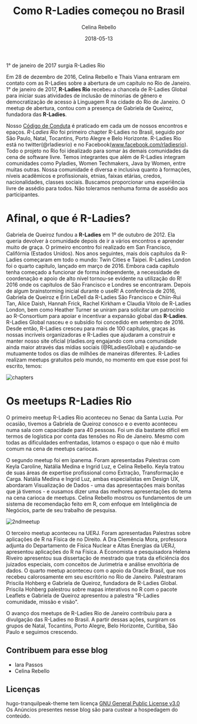 ﻿---
title: "Como R-Ladies começou no Brasil"
author: Celina Rebello
date: 2018-05-13
categories:
- R-Ladies
tags:
- R-Ladies
- R-Ladies Rio
- R-Language
- Gender Gap
keywords:
- R-Ladies
- R-Ladies Rio
- R-Language
- Linguagem R

autoThumbnailImage: false
thumbnailImagePosition:
coverImage:  https://upload.wikimedia.org/wikipedia/commons/6/67/Rio_de_Janeiro_Mountains.jpg
#static from root
#coverImage: //images/Rio.jpg
thumbnailImage:
#//upload.wikimedia.org/wikipedia/commons/8/86/Rio_de_Janeiro_from_Sugarloaf_mountain%2C_May_2004.jpg
metaAlignment: center
---
<!--showTags:false-->
<!--showPagination:false-->
1° de janeiro de 2017 surgia R-Ladies Rio
<!--more-->

Em 28 de dezembro de 2016, Celina Rebello e Thais Viana entraram em contato com as R-Ladies sobre a abertura de um capítulo no Rio de Janeiro. 1° de janeiro de 2017, **R-Ladies Rio** recebeu a chancela de R-Ladies Global para iniciar suas atividades de inclusão de minorias de gênero e democratização de acesso à Linguagem R na cidade do Rio de Janeiro. O meetup de abertura, contou com a presença de Gabriela de Queiroz, fundadora das **R-Ladies**.

Nosso [Código de Conduta](https://github.com/rladies/starter-kit/wiki/Code-of-Conduct#portuguese) é praticado em cada um de nossos encontros e epaços.
*R-Ladies Rio* foi primeiro chapter R-Ladies no Brasil, seguido por São Paulo, Natal, Tocantins, Porto Alegre e Belo Horizonte. R-Ladies Rio está no twitter(@rladiesrio) e no Facebook(www.facebook.com/rladiesrio). Todo o projeto no Rio foi idealizado para somar às demais comunidades da cena de software livre. Temos integrantes que além de R-Ladies integram comunidades como Pyladies, Women Techmakers, Java by Women, entre muitas outras. Nossa comunidade é diversa e inclusiva quanto à formações, níveis acadêmicos e profissionais, etnias, faixas etárias, credos, nacionalidades, classes sociais. Buscamos proporcionar uma experiência livre de assédio para todos. Não toleramos nenhuma forma de assédio aos participantes.

# Afinal, o que é R-Ladies?

Gabriela de Queiroz fundou a **R-Ladies** em 1º de outubro de 2012. Ela queria devolver à comunidade depois de ir a vários encontros e aprender muito de graça. O primeiro encontro foi realizado em San Francisco, Califórnia (Estados Unidos). Nos anos seguintes, mais dois capítulos da R-Ladies começaram em todo o mundo: Twin Cities e Taipei. R-Ladies London foi o quarto capítulo, lançado em março de 2016. Embora cada capítulo tenha começado a funcionar de forma independente, a necessidade de coordenação e apoio de alto nível tornou-se evidente na utilização do R! 2016 onde os capítulos de São Francisco e Londres se encontraram. Depois de algum brainstorming inicial durante o useR! A conferência de 2016, Gabriela de Queiroz e Erin LeDell da R-Ladies São Francisco e Chiin-Rui Tan, Alice Daish, Hannah Frick, Rachel Kirkham e Claudia Vitolo de R-Ladies London, bem como Heather Turner se uniram para solicitar um patrocínio ao R-Consortium para apoiar e incentivar a expansão global das **R-Ladies**. R-Ladies Global nasceu e o subsídio foi concedido em setembro de 2016. Desde então, R-Ladies cresceu para mais de 100 capítulos, graças às nossas incríveis organizadoras e R-Ladies que ajudaram a construir e manter nosso site oficial (rladies.org engajando com uma comunidade ainda maior através das mídias sociais (@RLadiesGlobal) e ajudando-se mutuamente todos os dias de milhões de maneiras diferentes. R-Ladies realizam meetups gratuitos pelo mundo, no momento em que esse post foi escrito, temos: 

![chapters](/static/img/Rladieschapters.png)

# Os meetups R-Ladies Rio

O primeiro meetup R-Ladies Rio aconteceu no Senac da Santa Luzia. Por ocasião, tivemos a Gabriela de Queiroz conosco e o evento aconteceu numa sala com capacidade para 40 pessoas. Foi um dia bastante difícil em termos de logística por conta das tensões no Rio de Janeiro. Mesmo com todas as dificuldades enfrentadas, lotamos o espaço o que não é muito comum na cena de meetups cariocas.

O segundo meetup foi em ipanema. Foram apresentadas Palestras com Keyla Caroline, Natália Medina e Ingrid Luz, e Celina Rebello. Keyla tratou de suas áreas de expertise profissional como Extração, Transformação e Carga. Natália Medina e Ingrid Luz, ambas especialistas em Design UX, abordaram Visualização de Dados - uma das apresentações mais bonitas que já tivemos - e ousamos dizer uma das melhores apresentações do tema na cena carioca de meetups. Celina Rebello mostrou os fundamentos de um sistema de recomendação feito em R, com enfoque em Inteligência de Negócios, parte de seu trabalho de pesquisa.

![2ndmeetup](/static/img/ipanema.png)

O terceiro meetup aconteceu na UERJ. Foram apresentadas Palestras sobre aplicações de R na Física de no Direito. A Dra Clemência Mora, professora adjunta do Departamento de Física Nuclear e Altas Energias da UERJ, apresentou aplicações do R na Física. A Economista e pesquisadora Helena Riveiro apresentou sua dissertação de mestrado que trata da eficiência dos juizados especiais, com conceitos de Jurimetria e análise envoltória de dados.
O quarto meetup aconteceu com o apoio da Oracle Brasil, que nos recebeu calorosamente em seu escritório no Rio de Janeiro. Palestraram Priscila Hohberg e Gabriela de Queiroz, fundadora de R-Ladies Global. Priscila Hohberg palestrou sobre mapas interativos no R com o pacote Leaflets e Gabriela de Queiroz apresentou a palestra "R-Ladies comunidade, missão e visão". 

O avanço dos meetups de R-Ladies Rio de Janeiro contribuiu para a divulgação das R-Ladies no Brasil. A partir dessas ações, surgiram os grupos de Natal, Tocantins, Porto Alegre, Belo Horizonte, Curitiba, São Paulo e seguimos crescendo.



## Contribuem para esse blog
- Iara Passos
- Celina Rebello

## Licenças

hugo-tranquilpeak-theme tem licença [GNU General Public License v3.0](https://github.com/kakawait/hugo-tranquilpeak-theme/blob/master/LICENSE)
<br>Os Anúncios presentes nesse blog são para custear a hospedagem do conteúdo.</br>

